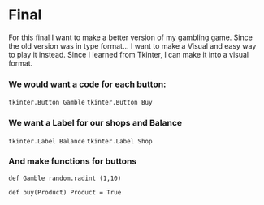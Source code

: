 # Final 

For this final I want to make a better version of my gambling game. Since the old version was in type format...
I want to make a Visual and easy way to play it instead. Since I learned from Tkinter, I can make it into a visual format.

### We would want a code for each button:

`tkinter.Button Gamble`
`tkinter.Button Buy`

### We want a Label for our shops and Balance

`tkinter.Label Balance`
`tkinter.Label Shop`

### And make functions for buttons

`def Gamble
    random.radint (1,10)`
    
`def buy(Product)
    Product = True`

